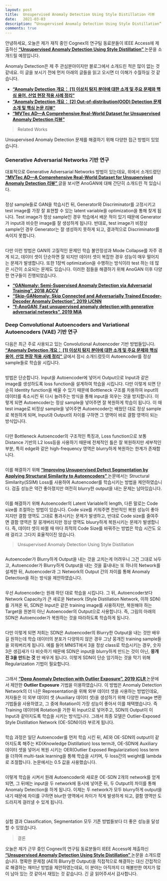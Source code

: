 ```yaml
---
layout: post
title:  Unsupervised Anomaly Detection Using Style Distillation 리뷰
date:   2021-03-03
description: “Unsupervised Anomaly Detection Using Style Distillation” 논문을 읽고 주요 내용을 정리했습니다.
comments: true
---
```


안녕하세요, 오늘은 제가 재직 중인 Cognex의 연구팀 동료분들이 IEEE Access에 제출하신 <a href="https://ieeexplore.ieee.org/document/9288772" target="_blank"><b> “Unsupervised Anomaly Detection Using Style Distillation” </b></a> 논문을 소개드릴 예정입니다.

Anomaly Detection은 제 주 관심분야이지만 블로그에서 소개드린 적은 많이 없는 것 같네요. 이 글을 보시기 전에 먼저 아래의 글들을 읽고 오시면 더 이해가 수월하실 것 같습니다.

- <a href="https://hoya012.github.io/blog/anomaly-detection-overview-1/" target="_blank"><b> “Anomaly Detection 개요： [1] 이상치 탐지 분야에 대한 소개 및 주요 문제와 핵심 용어, 산업 현장 적용 사례 정리” </b></a>
- <a href="https://hoya012.github.io/blog/anomaly-detection-overview-2/" target="_blank"><b> “Anomaly Detection 개요： [2] Out-of-distribution(OOD) Detection 문제 소개 및 핵심 논문 리뷰” </b></a>
- <a href="https://hoya012.github.io/blog/MVTec-AD/" target="_blank"><b> “MVTec AD—A Comprehensive Real-World Dataset for Unsupervised Anomaly Detection 리뷰” </b></a>


<blockquote> Related Works </blockquote>  

Unsupervised Anomaly Detection 문제를 해결하기 위해 다양한 접근 방법이 있었습니다. 

### Generative Adversarial Networks 기반 연구
대표적으로 Generative Adversarial Networks 방법이 있는데요, 위에서 소개드렸던 <a href="https://hoya012.github.io/blog/MVTec-AD/" target="_blank"><b> “MVTec AD—A Comprehensive Real-World Dataset for Unsupervised Anomaly Detection 리뷰” </b></a> 글을 보시면 AnoGAN에 대해 간단히 소개드린 적 있습니다. 

<figure>
	<img src="{{ '/assets/img/OE-SDN/1.PNG' | prepend: site.baseurl }}" alt=""> 
</figure>

정상 sample들로 GAN을 학습시킨 뒤, Generator와 Discriminator를 고정시키고 test image를 가장 잘 표현할 수 있는 latent variable을 optimization을 통해 찾게 됩니다. Test image가 정상 sample인 경우 학습에서 배운 적이 있기 때문에 Generator가 input과 비슷한 image를 잘 생성하게 됩니다. 반대로, test image가 비정상 sample인 경우 Generator는 잘 생성하지 못하게 되고, 결과적으로 Discriminator를 속이지 못합니다. 

<figure>
	<img src="{{ '/assets/img/OE-SDN/2.PNG' | prepend: site.baseurl }}" alt=""> 
</figure>

다만 이런 방법은 GAN의 고질적인 문제인 학습 불안정성과 Mode Collapse를 자주 겪게 되고, 데이터 셋이 단순하면 잘 되지만 데이터 셋이 복잡한 경우 성능이 매우 떨어지는 문제가 발생합니다. 또한 1장씩 optimization을 수행하는 방식이라 test 하는 데 많은 시간이 소요되는 문제도 있습니다. 이러한 점들을 해결하기 위해 AnoGAN 이후 다양한 연구들이 진행되었습니다. 

- <a href="https://arxiv.org/abs/1805.06725" target="_blank"><b> “GANomaly: Semi-Supervised Anomaly Detection via Adversarial Training”, 2018 ACCV </b></a>
- <a href="https://arxiv.org/abs/1901.08954" target="_blank"><b> “Skip-GANomaly: Skip Connected and Adversarially Trained Encoder-Decoder Anomaly Detection”, 2019 IJCNN </b></a>
- <a href="https://www.sciencedirect.com/science/article/abs/pii/S1361841518302640" target="_blank"><b> “f-AnoGAN: Fast unsupervised anomaly detection with generative adversarial networks”, 2019 MIA </b></a>

### Deep Convolutional Autoencoders and Variational Autoencoders (VAE) 기반 연구
다음은 최근 주로 사용되고 있는 Convolutional Autoencoder 기반 방법들입니다. <a href="https://hoya012.github.io/blog/anomaly-detection-overview-1/" target="_blank"><b> “Anomaly Detection 개요： [1] 이상치 탐지 분야에 대한 소개 및 주요 문제와 핵심 용어, 산업 현장 적용 사례 정리” </b></a> 글에서 잠시 소개드렸듯이 Autoencoder를 정상 sample들로 학습을 시킵니다. 

<figure>
	<img src="{{ '/assets/img/OE-SDN/3.PNG' | prepend: site.baseurl }}" alt=""> 
</figure>

방법은 단순합니다. Input을 Autoencoder에 넣어서 Output으로 Input과 같은 image를 생성하도록 loss function을 설계하여 학습을 시킵니다. 다만 이렇게 되면 단순히 Identity function을 배울 수 있기 때문에 Bottleneck 구조를 차용하여 input의 데이터를 축소시킨 뒤 다시 늘려주는 방식을 통해 input을 외우는 것을 방지합니다. 이렇게 되면 Autoencoder는 정상 sample을 넣어주면 잘 복원하게 학습이 됩니다. 이 때 test image로 비정상 sample을 넣어주면 Autoencoder는 배웠던 대로 정상 sample로 복원하게 되며, Input과 Output의 차이를 구하면 그 영역이 바로 결함 영역이 되는 방식입니다. 

<figure>
	<img src="{{ '/assets/img/OE-SDN/4.PNG' | prepend: site.baseurl }}" alt=""> 
</figure>

다만 Bottleneck Autoencoder의 구조적인 특징과, Loss function으로 보통 Distance 기반의 L2 loss등을 사용하기 때문에 전체적인 틀은 잘 복원하지만 세부적인 부분, 특히 edge와 같은 high-frequency 영역은 blurry하게 복원하는 한계가 존재합니다. 

<figure>
	<img src="{{ '/assets/img/OE-SDN/5.PNG' | prepend: site.baseurl }}" alt=""> 
</figure>

이를 해결하기 위해 <a href="https://arxiv.org/abs/1807.02011" target="_blank"><b> “Improving Unsupervised Defect Segmentation by Applying Structural Similarity to Autoencoders” </b></a> 논문에서는 Structural Similarity(SSIM) Loss를 사용하여 Autoencoder를 학습시키는 방법을 제안하였습니다. 검출 성능은 약간 좋아졌지만 여전히 blurry한 output을 내는 문제는 남아있습니다.

<figure>
	<img src="{{ '/assets/img/OE-SDN/6.PNG' | prepend: site.baseurl }}" alt=""> 
</figure>

이를 해결하기 위해 Autoencoder의 Latent Variable의 length, 다른 말로는 Code size를 조절하는 방법이 있습니다. Code size를 키워주면 전반적인 복원 성능이 좋아지지만 결함 영역도 그대로 통과시키는 문제가 발생하고, 반대로 Code size를 줄여주면 결함 영역은 잘 뭉개버리지만 정상 영역도 bluury하게 복원시키는 문제가 발생합니다. 즉, 데이터 셋이 바뀔 때 마다 최적의 Code Size를 바꿔주는 방법은 학습 시간도 오래 걸리고 그다지 효율적이진 않습니다. 

<blockquote> Unsupervised Anomaly Detection Using Style Distillation</blockquote>  

<figure>
	<img src="{{ '/assets/img/OE-SDN/7.PNG' | prepend: site.baseurl }}" alt=""> 
</figure>

Autoencoder가 Blurry하게 Output을 내는 것을 고치는게 어려우니 그건 그대로 놔두고, Autoencoder가 Blurry하게 Output을 내는 것을 흉내내는 또 하나의 Network를 설계한 뒤, Autoencoder과 그 Network의 Output 간의 차이를 통해 Anomaly Detection을 하는 방식을 제안하였습니다.

<figure>
	<img src="{{ '/assets/img/OE-SDN/8.PNG' | prepend: site.baseurl }}" alt=""> 
</figure>

우선 Autoencoder는 원래 하던 대로 학습을 시킵니다. 그 뒤, Autoencoder보다 Network Capacity가 큰 새로운 Network (Style Distillation Network, 이하 SDN)를 가져온 뒤, SDN은 Input은 같은 training image를 사용하지만, 복원해야 하는 Target을 원본이 아닌 Autoencoder의 Output으로 사용합니다. 즉, 그림의 아래의 SDN은 Autoencoder가 복원하는 것을 따라하도록 학습하게 됩니다. 

<figure>
	<img src="{{ '/assets/img/OE-SDN/9.PNG' | prepend: site.baseurl }}" alt=""> 
</figure>

다만 이렇게 되면 저희는 SDN은 Autoencoder의 Blurry한 Output을 내는 것만 배우길 원하는데 학습 데이터의 분포가 다양하지 않은 경우 그냥 뭉개진 training sample들을 외워버리게 됩니다. 예를 들어 MNIST에서 3을 정상 class로 학습시키는 경우, 숫자 3은 생김새가 다 비슷하기 때문에 SDN은 input을 blurry하게 만드는 것이 아닌, **뭉개진 3을 만드는 것** 만 배우게 됩니다. 이렇게 SDN이 단순 암기하는 것을 막기 위해 Regularization 기법이 필요합니다.

<figure>
	<img src="{{ '/assets/img/OE-SDN/10.PNG' | prepend: site.baseurl }}" alt=""> 
</figure>

그래서 <a href="https://arxiv.org/abs/1812.04606" target="_blank"><b> “Deep Anomaly Detection with Outlier Exposure”, 2019 ICLR </b></a> 논문에서 제안한 **Outlier Exposure** 기법을 이용하였습니다. 이 방법은 Anomaly Detection Network의 더 나은 Representation을 위해 외부 데이터 셋을 사용하는 방법인데요, 저자들은 이 외부 데이터 셋 (Auxiliary 데이터 셋)을 생성하기 위해 다양한 image 변환 기법들을 사용하였고, 그 중에 Rotation이 가장 성능이 좋아서 이를 채택했습니다. 즉 Training 데이터에 Rotation을 가한 뒤 Input으로 넣어주고, SDN의 Output이 이 Input과 같아지도록 학습을 시키는 방식입니다. 그래서 최종 모델은 Outlier-Exposed Style Distillation Network (OE-SDN)이라 부르게 됩니다.

<figure>
	<img src="{{ '/assets/img/OE-SDN/11.PNG' | prepend: site.baseurl }}" alt=""> 
</figure>

학습 과정은 일단 Autoencoder를 먼저 학습 시킨 뒤, AE와 OE-SDN의 output이 같아지도록 해주는 KD(Knowledge Distillation) loss term과, OE-SDN에 Auxiliary 데이터 셋을 넣어서 복원 시키는 OER(Outlier Exposed Regularization) loss term을 더하여 multi-task learning을 통해 학습을 시키며, 두 loss간의 weight를 lambda로 조절합니다. 논문에서는 0.5 값을 사용했습니다.

<figure>
	<img src="{{ '/assets/img/OE-SDN/12.PNG' | prepend: site.baseurl }}" alt=""> 
</figure>

이렇게 학습을 시켜서 원래 Autoencoder와 새로운 OE-SDN 2개의 network를 얻게 되면, 그 뒤에는 input을 두 network에 동시에 넣어준 뒤, 두 Output의 차이를 통해 Anomaly Detection을 하게 됩니다. 이제는 두 network가 모두 blurry하게 output을 내기 때문에 차이를 구하면 blur한 영역에서 차이가 적게 발생하게 되고, 결함 영역만 도드라지게 걸러낼 수 있게 됩니다. 

<figure>
	<img src="{{ '/assets/img/OE-SDN/13.PNG' | prepend: site.baseurl }}" alt=""> 
</figure>

<figure>
	<img src="{{ '/assets/img/OE-SDN/14.PNG' | prepend: site.baseurl }}" alt=""> 
</figure>
실험 결과 Classification, Segmentation 모두 기존 방법들보다 더 좋은 성능을 달성할 수 있었습니다.

<blockquote> 결론 </blockquote>  
오늘은 제가 근무 중인 Cognex의 연구팀 동료분들이 IEEE Access에 제출하신 <a href="https://ieeexplore.ieee.org/document/9288772" target="_blank"><b> “Unsupervised Anomaly Detection Using Style Distillation” </b></a> 논문을 소개드렸습니다. 명확한 문제점 (AE의 Blurry한 Output)을 직접적으로 해결하는 대신 간접적으로 해결하는 재미난 방법을 제안하였는데요, 이 분야는 아직까지 더 해볼만한 여지가 많이 남아 있는 것 같아서 재밌는 것 같습니다. 긴 글 읽어주셔서 감사합니다.
